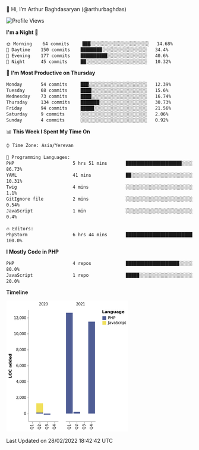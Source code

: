 👋 Hi, I’m Arthur Baghdasaryan (@arthurbaghdas)


<!--START_SECTION:waka-->
![Profile Views](http://img.shields.io/badge/Profile%20Views-16-blue)

**I'm a Night 🦉** 

```text
🌞 Morning    64 commits     ███░░░░░░░░░░░░░░░░░░░░░░   14.68% 
🌆 Daytime    150 commits    ████████░░░░░░░░░░░░░░░░░   34.4% 
🌃 Evening    177 commits    ██████████░░░░░░░░░░░░░░░   40.6% 
🌙 Night      45 commits     ██░░░░░░░░░░░░░░░░░░░░░░░   10.32%

```
📅 **I'm Most Productive on Thursday** 

```text
Monday       54 commits     ███░░░░░░░░░░░░░░░░░░░░░░   12.39% 
Tuesday      68 commits     ████░░░░░░░░░░░░░░░░░░░░░   15.6% 
Wednesday    73 commits     ████░░░░░░░░░░░░░░░░░░░░░   16.74% 
Thursday     134 commits    ███████░░░░░░░░░░░░░░░░░░   30.73% 
Friday       94 commits     █████░░░░░░░░░░░░░░░░░░░░   21.56% 
Saturday     9 commits      ░░░░░░░░░░░░░░░░░░░░░░░░░   2.06% 
Sunday       4 commits      ░░░░░░░░░░░░░░░░░░░░░░░░░   0.92%

```


📊 **This Week I Spent My Time On** 

```text
⌚︎ Time Zone: Asia/Yerevan

💬 Programming Languages: 
PHP                      5 hrs 51 mins       █████████████████████░░░░   86.73% 
YAML                     41 mins             ██░░░░░░░░░░░░░░░░░░░░░░░   10.31% 
Twig                     4 mins              ░░░░░░░░░░░░░░░░░░░░░░░░░   1.1% 
GitIgnore file           2 mins              ░░░░░░░░░░░░░░░░░░░░░░░░░   0.54% 
JavaScript               1 min               ░░░░░░░░░░░░░░░░░░░░░░░░░   0.4%

🔥 Editors: 
PhpStorm                 6 hrs 44 mins       █████████████████████████   100.0%

```

**I Mostly Code in PHP** 

```text
PHP                      4 repos             ████████████████████░░░░░   80.0% 
JavaScript               1 repo              █████░░░░░░░░░░░░░░░░░░░░   20.0%

```


**Timeline**

![Chart not found](https://raw.githubusercontent.com/arthurbaghdas/arthurbaghdas/main/charts/bar_graph.png) 


 Last Updated on 28/02/2022 18:42:42 UTC
<!--END_SECTION:waka-->
